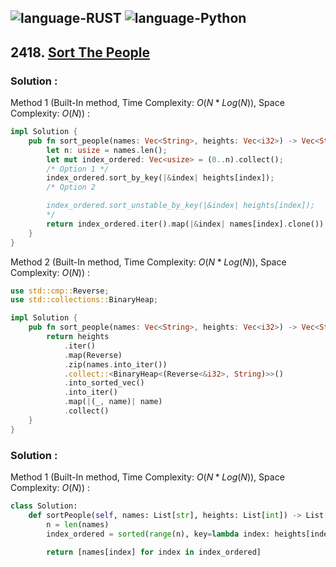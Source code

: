 ![language-RUST](https://img.shields.io/badge/RUST-8d4004?style=for-the-badge&logo=RUST)
![language-Python](https://img.shields.io/badge/Python-ffd43b?style=for-the-badge&logo=PYTHON)
---

## 2418. [Sort The People](https://leetcode.com/problems/sort-the-people)

### Solution :

Method 1 (Built-In method, Time Complexity: $O(N*Log(N))$, Space Complexity: $O(N)$) :
```rust
impl Solution {
    pub fn sort_people(names: Vec<String>, heights: Vec<i32>) -> Vec<String> {
        let n: usize = names.len();
        let mut index_ordered: Vec<usize> = (0..n).collect();
        /* Option 1 */
        index_ordered.sort_by_key(|&index| heights[index]);
        /* Option 2

        index_ordered.sort_unstable_by_key(|&index| heights[index]);
        */
        return index_ordered.iter().map(|&index| names[index].clone()).rev().collect()
    }
}
```

Method 2 (Built-In method, Time Complexity: $O(N*Log(N))$, Space Complexity: $O(N)$) :
```rust
use std::cmp::Reverse;
use std::collections::BinaryHeap;

impl Solution {
    pub fn sort_people(names: Vec<String>, heights: Vec<i32>) -> Vec<String> {
        return heights
            .iter()
            .map(Reverse)
            .zip(names.into_iter())
            .collect::<BinaryHeap<(Reverse<&i32>, String)>>()
            .into_sorted_vec()
            .into_iter()
            .map(|(_, name)| name)
            .collect()
    }
}
```

### Solution :

Method 1 (Built-In method, Time Complexity: $O(N*Log(N))$, Space Complexity: $O(N)$) :
```python
class Solution:
    def sortPeople(self, names: List[str], heights: List[int]) -> List[str]:
        n = len(names)
        index_ordered = sorted(range(n), key=lambda index: heights[index], reverse=True)

        return [names[index] for index in index_ordered]
```
